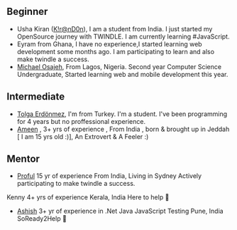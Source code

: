 ## Beginner

- Usha Kiran ([K!r@nD0n](https://twitter.com/ushakiran_m)), I am a student from India. I just started my OpenSource journey with TWINDLE. I am currently learning #JavaScript.
- Eyram from Ghana, I have no experience,I started learning web development some months ago. I am participating to learn and also make twindle a success.
- [Michael Osajeh](https://github.com/michaelcosj),
From Lagos, Nigeria.
Second year Computer Science Undergraduate,
Started learning web and mobile development this year.



## Intermediate
- [Tolga Erdönmez](https://github.com/tolgaerdonmez), I'm from Turkey. I'm a student. I've been programming for 4 years but no proffessional experience.
- [Ameen](https://github.com/UnevenCoder) ,
3+ yrs of experience 
, From India , born & brought up in Jeddah [ I am 15 yrs old :)],
An Extrovert & A Feeler :)

## Mentor
- [Proful](https://github.com/proful)
15 yr of experience
From India, Living in Sydney
Actively participating to make twindle a success.

Kenny
4+ yrs of experience
Kerala, India
Here to help :partying_face:

- [Ashish](https://github.com/kambleaa007)
3+ yr of experience in .Net Java JavaScript Testing
Pune, India
SoReady2Help :partying_face:

